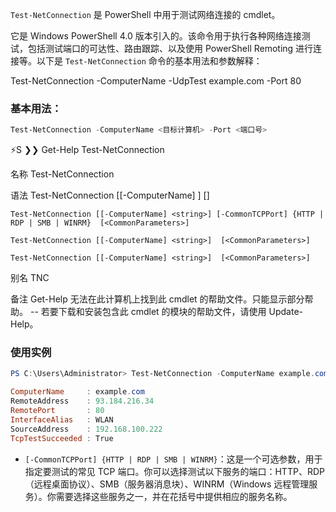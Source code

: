 `Test-NetConnection` 是 PowerShell 中用于测试网络连接的 cmdlet。

它是 Windows PowerShell 4.0 版本引入的。该命令用于执行各种网络连接测试，包括测试端口的可达性、路由跟踪、以及使用 PowerShell Remoting 进行连接等。以下是 `Test-NetConnection` 命令的基本用法和参数解释：

Test-NetConnection -ComputerName -UdpTest example.com -Port 80

### 基本用法：

```powershell
Test-NetConnection -ComputerName <目标计算机> -Port <端口号>
```

⚡S ❯❯ Get-Help Test-NetConnection

名称
Test-NetConnection

语法
Test-NetConnection [[-ComputerName] <string>] [<CommonParameters>]

    Test-NetConnection [[-ComputerName] <string>] [-CommonTCPPort] {HTTP | RDP | SMB | WINRM}  [<CommonParameters>]

    Test-NetConnection [[-ComputerName] <string>]  [<CommonParameters>]

    Test-NetConnection [[-ComputerName] <string>]  [<CommonParameters>]

别名
TNC

备注
Get-Help 无法在此计算机上找到此 cmdlet 的帮助文件。只能显示部分帮助。
-- 若要下载和安装包含此 cmdlet 的模块的帮助文件，请使用 Update-Help。

### 使用实例

```powershell
PS C:\Users\Administrator> Test-NetConnection -ComputerName example.com -Port 80

ComputerName     : example.com
RemoteAddress    : 93.184.216.34
RemotePort       : 80
InterfaceAlias   : WLAN
SourceAddress    : 192.168.100.222
TcpTestSucceeded : True
```

<!-- `Test-NetConnection` 命令的语法如下：

```powershell
Test-NetConnection [[-ComputerName] <string>] [-CommonTCPPort] {HTTP | RDP | SMB | WINRM} [<CommonParameters>]
```

让我们逐步解释这个语法：

- `[-ComputerName] <string>`：这是一个可选参数，用于指定要测试网络连接的目标计算机的名称或 IP 地址。如果不提供此参数，将默认为本地计算机。 -->

- `[-CommonTCPPort] {HTTP | RDP | SMB | WINRM}`：这是一个可选参数，用于指定要测试的常见 TCP 端口。你可以选择测试以下服务的端口：HTTP、RDP（远程桌面协议）、SMB（服务器消息块）、WINRM（Windows 远程管理服务）。你需要选择这些服务之一，并在花括号中提供相应的服务名称。

<!-- - `<CommonParameters>`：这是一组通用的 PowerShell 命令参数，可以应用于多个 PowerShell 命令。这包括参数，如 `-Verbose`、`-Debug`、`-ErrorAction` 等。

现在，让我们看几个示例来说明这个命令的使用：

1. **测试远程计算机的 HTTP 连接：**

   ```powershell
   Test-NetConnection -ComputerName remoteServer -CommonTCPPort HTTP
   ```

   这将测试与名为 "remoteServer" 的远程计算机的 HTTP 连接。

2. **测试本地计算机的 RDP 连接：**

   ```powershell
   Test-NetConnection -CommonTCPPort RDP
   ```

   这将测试本地计算机的远程桌面连接（RDP）。

3. **测试远程计算机的 SMB 连接：**

   ```powershell
   Test-NetConnection -ComputerName remoteServer -CommonTCPPort SMB
   ```

   这将测试与名为 "remoteServer" 的远程计算机的 SMB 连接。

4. **测试本地计算机的 WINRM 连接：**

   ```powershell
   Test-NetConnection -CommonTCPPort WINRM
   ```

   这将测试本地计算机的 Windows 远程管理服务（WINRM）连接。

总的来说，`Test-NetConnection` 是一个用于测试网络连接的方便工具，可以在 PowerShell 环境中轻松执行。通过选择目标计算机和要测试的服务端口，你可以检查网络连接的可用性和端口的开放状态。 -->

<!-- ### 参数解释：

- `-ComputerName`：指定要测试的目标计算机的名称或 IP 地址。
- `-Port`：指定要测试的端口号。
- `-InformationLevel`：指定输出信息的详细级别。常见的值有 "Detailed"、"Terse" 和 "Quiet"。默认是 "Detailed"，会提供详细的连接信息。
- `-CommonTCPPort`：指定一个常见的 TCP 端口，用于快速测试网络连接。
- `-TraceRoute`：执行路由跟踪，显示从本地到目标计算机的路由信息。
- `-RemotePort`：使用 PowerShell Remoting 测试连接。
- udp
- Test-NetConnection -ComputerName example.com -Port 53 -Udp


### 示例：

1. **测试 TCP 连接**：

   ```powershell
   Test-NetConnection -ComputerName example.com -Port 80
   ```

   这将测试到 `example.com` 的 80 端口的 TCP 连接。你会看到一些关于连接的详细信息，包括是否成功连接。
2. **使用 TraceRoute**：

   ```powershell
   Test-NetConnection -ComputerName example.com -TraceRoute
   ```

   这将执行路由跟踪，显示从本地到 `example.com` 的路由信息。
3. **使用 PowerShell Remoting 连接**：

   ```powershell
   Test-NetConnection -ComputerName example.com -RemotePort 5985
   ```

   这将测试到 `example.com` 的 WinRM 服务是否可达（5985 是默认的 WinRM 端口）。

这个命令提供了一种方便的方式来在 PowerShell 中测试网络连接，帮助管理员诊断网络问题。 -->
